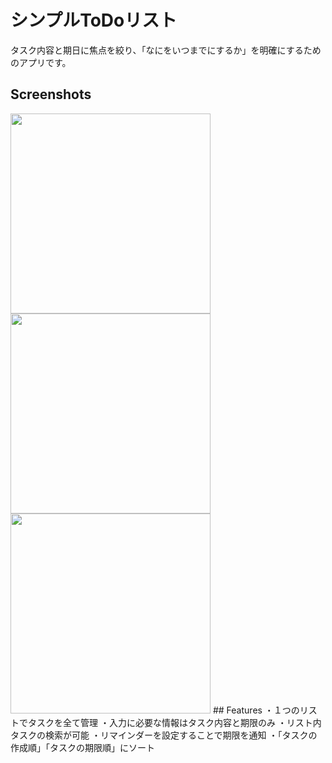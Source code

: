 # シンプルToDoリスト
タスク内容と期日に焦点を絞り、「なにをいつまでにするか」を明確にするためのアプリです。
## Screenshots
<img src="https://user-images.githubusercontent.com/87401291/126035602-60714f79-822c-4e6a-9571-a60462a6b80f.png" width="320px">
<img src="https://user-images.githubusercontent.com/87401291/126035778-a021dc95-8014-49de-9833-f5f2de68ea5b.png" width="320px">
<img src="https://user-images.githubusercontent.com/87401291/126035810-64c186cf-5200-48c3-9e07-1340bed53541.png" width="320px">
## Features
・１つのリストでタスクを全て管理  
・入力に必要な情報はタスク内容と期限のみ  
・リスト内タスクの検索が可能  
・リマインダーを設定することで期限を通知  
・「タスクの作成順」「タスクの期限順」にソート  
